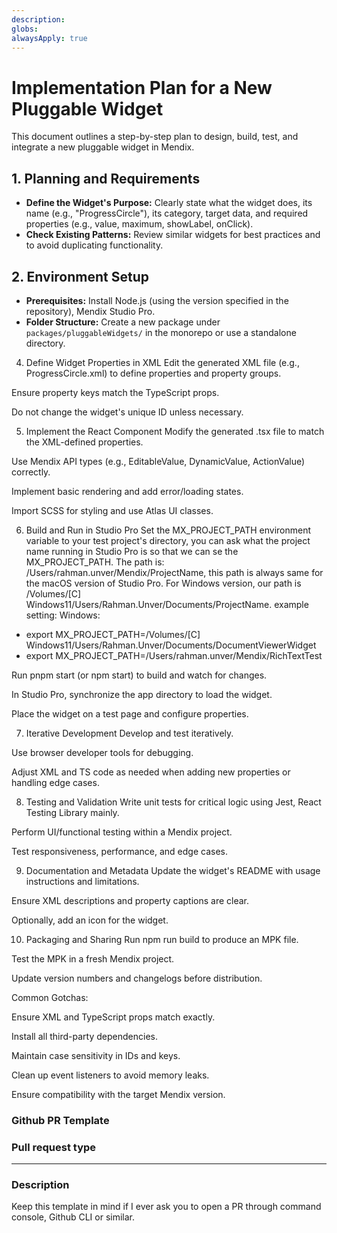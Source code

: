 ```yaml
---
description:
globs:
alwaysApply: true
---
```


# Implementation Plan for a New Pluggable Widget

This document outlines a step-by-step plan to design, build, test, and integrate a new pluggable widget in Mendix.

## 1. Planning and Requirements

- **Define the Widget's Purpose:** Clearly state what the widget does, its name (e.g., "ProgressCircle"), its category, target data, and required properties (e.g., value, maximum, showLabel, onClick).
- **Check Existing Patterns:** Review similar widgets for best practices and to avoid duplicating functionality.

## 2. Environment Setup

- **Prerequisites:** Install Node.js (using the version specified in the repository), Mendix Studio Pro.
- **Folder Structure:** Create a new package under `packages/pluggableWidgets/` in the monorepo or use a standalone directory.

4. Define Widget Properties in XML
   Edit the generated XML file (e.g., ProgressCircle.xml) to define properties and property groups.

Ensure property keys match the TypeScript props.

Do not change the widget's unique ID unless necessary.

5. Implement the React Component
   Modify the generated .tsx file to match the XML-defined properties.

Use Mendix API types (e.g., EditableValue, DynamicValue, ActionValue) correctly.

Implement basic rendering and add error/loading states.

Import SCSS for styling and use Atlas UI classes.

6. Build and Run in Studio Pro
   Set the MX_PROJECT_PATH environment variable to your test project's directory, you can ask what the project name running in Studio Pro is so that we can se the MX_PROJECT_PATH. The path is: /Users/rahman.unver/Mendix/ProjectName, this path is always same for the macOS version of Studio Pro. For Windows version, our path is /Volumes/[C] Windows11/Users/Rahman.Unver/Documents/ProjectName. example setting:
   Windows:

- export MX_PROJECT_PATH=/Volumes/[C] Windows11/Users/Rahman.Unver/Documents/DocumentViewerWidget
- export MX_PROJECT_PATH=/Users/rahman.unver/Mendix/RichTextTest

Run pnpm start (or npm start) to build and watch for changes.

In Studio Pro, synchronize the app directory to load the widget.

Place the widget on a test page and configure properties.

7. Iterative Development
   Develop and test iteratively.

Use browser developer tools for debugging.

Adjust XML and TS code as needed when adding new properties or handling edge cases.

8. Testing and Validation
   Write unit tests for critical logic using Jest, React Testing Library mainly.

Perform UI/functional testing within a Mendix project.

Test responsiveness, performance, and edge cases.

9. Documentation and Metadata
   Update the widget's README with usage instructions and limitations.

Ensure XML descriptions and property captions are clear.

Optionally, add an icon for the widget.

10. Packaging and Sharing
    Run npm run build to produce an MPK file.

Test the MPK in a fresh Mendix project.

Update version numbers and changelogs before distribution.

Common Gotchas:

Ensure XML and TypeScript props match exactly.

Install all third-party dependencies.

Maintain case sensitivity in IDs and keys.

Clean up event listeners to avoid memory leaks.

Ensure compatibility with the target Mendix version.

### Github PR Template

<!------STARTS HERE----->
<!--
IMPORTANT: Please read and follow instructions below on how to
open and submit your pull request.

REQUIRED STEPS:
1. Specify correct pull request type.
2. Write meaningful description.
3. Run `pnpm lint` and `pnpm test` in packages you changed and make sure they have no errors.
4. Add new tests (if needed) to cover new functionality.
5. Read checklist below.

CHECKLIST:
- Do you have a JIRA story for your pull request?
    - If yes, please format the PR title to match the `[XX-000]: description` pattern.
    - If no, please write your PR title using conventional commit rules.
- Does your change require a new version of the widget/module?
    - If yes, run `pnpm -w changelog` or update the `CHANGELOG.md` and bump the version manually.
    - If no, ignore.
- Do you have related PRs in other Mendix repositories?
    - If yes, please link all related pull requests in the description.
    - If no, ignore.
- Does your change touch XML, or is it a new feature or behavior?
    - If yes, if necessary, please create a PR with updates in the documentation (https://github.com/mendix/docs).
    - If no, ignore.
 - Is your change a bug fix or a new feature?
      - If yes, please add a description (last section in the template) of what should be tested and what steps are needed to test it.
     - If no, ignore.
-->

<!--
What type of changes does your PR introduce?
Uncomment relevant sections below by removing `<!--` at the beginning of the line.
-->

### Pull request type

<!-- No code changes (changes to documentation, CI, metadata, etc.)
<!---->

<!-- Dependency changes (any modification to dependencies in `package.json`)
<!---->

<!-- Refactoring (e.g. file rename, variable rename, etc.)
<!---->

<!-- Bug fix (non-breaking change which fixes an issue)
<!---->

<!-- New feature (non-breaking change which adds functionality)
<!---->

<!-- Breaking change (fix or feature that would cause existing functionality to change)
<!---->

<!-- Test related change (New E2E test, test automation, etc.)
<!---->

---

<!---
Describe your changes in detail.
Try to explain WHAT and WHY you change, fix or refactor.
-->

### Description

<!--
Please uncomment and fill in the following section
to describe which part of the package needs to be tested
and how it can be tested.
-->
<!--
### What should be covered while testing?
-->

<!------ENDS HERE----->

Keep this template in mind if I ever ask you to open a PR through command console, Github CLI or similar.
